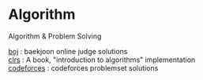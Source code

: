 # Algorithm

Algorithm & Problem Solving

[boj](https://www.acmicpc.net/problemset) : baekjoon online judge solutions <br>
[clrs](https://mitpress.mit.edu/9780262046305/introduction-to-algorithms/) : A book, "introduction to algorithms" implementation <br>
[codeforces](https://codeforces.com/problemset) : codeforces problemset solutions <br>
